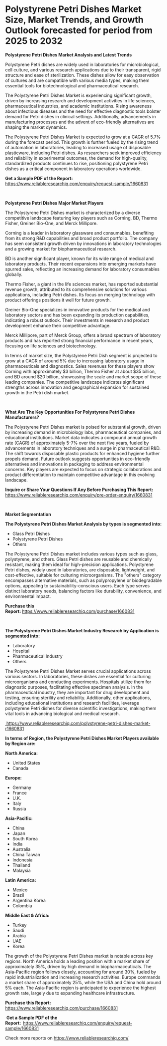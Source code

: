 <p><h1>Polystyrene Petri Dishes Market Size, Market Trends, and Growth Outlook forecasted for period from 2025 to 2032</h1></p><p><strong>Polystyrene Petri Dishes Market Analysis and Latest Trends</strong></p>
<p><p>Polystyrene Petri dishes are widely used in laboratories for microbiological, cell culture, and various research applications due to their transparent, rigid structure and ease of sterilization. These dishes allow for easy observation of cultures and are compatible with various media types, making them essential tools for biotechnological and pharmaceutical research.</p><p>The Polystyrene Petri Dishes Market is experiencing significant growth, driven by increasing research and development activities in life sciences, pharmaceutical industries, and academic institutions. Rising awareness about infectious diseases and the need for effective diagnostic tools bolster demand for Petri dishes in clinical settings. Additionally, advancements in manufacturing processes and the advent of eco-friendly alternatives are shaping the market dynamics.</p><p>The Polystyrene Petri Dishes Market is expected to grow at a CAGR of 5.7% during the forecast period. This growth is further fueled by the rising trend of automation in laboratories, leading to increased usage of disposable plasticware, including Petri dishes. As researchers seek improved efficiency and reliability in experimental outcomes, the demand for high-quality, standardized products continues to rise, positioning polystyrene Petri dishes as a critical component in laboratory operations worldwide.</p></p>
<p><strong>Get a Sample PDF of the Report:&nbsp;</strong> <a href="https://www.reliableresearchiq.com/enquiry/request-sample/1660831?utm_campaign=2321&utm_medium=2&utm_source=Github&utm_content=ia&utm_term=01042025&utm_id=polystyrene-petri-dishes">https://www.reliableresearchiq.com/enquiry/request-sample/1660831</a></p>
<p>&nbsp;</p>
<p><strong>Polystyrene Petri Dishes Major Market Players</strong></p>
<p><p>The Polystyrene Petri Dishes market is characterized by a diverse competitive landscape featuring key players such as Corning, BD, Thermo Fisher, Greiner Bio-One, and Merck Millipore. </p><p>Corning is a leader in laboratory glassware and consumables, benefiting from its strong R&D capabilities and broad product portfolio. The company has seen consistent growth driven by innovations in laboratory technologies and a growing market for biopharmaceutical research.</p><p>BD is another significant player, known for its wide range of medical and laboratory products. Their recent expansions into emerging markets have spurred sales, reflecting an increasing demand for laboratory consumables globally.</p><p>Thermo Fisher, a giant in the life sciences market, has reported substantial revenue growth, attributed to its comprehensive solutions for various applications, including Petri dishes. Its focus on merging technology with product offerings positions it well for future growth.</p><p>Greiner Bio-One specializes in innovative products for the medical and laboratory sectors and has been expanding its production capabilities, indicating a robust outlook. Their investments in research and product development enhance their competitive advantage.</p><p>Merck Millipore, part of Merck Group, offers a broad spectrum of laboratory products and has reported strong financial performance in recent years, focusing on life sciences and biotechnology.</p><p>In terms of market size, the Polystyrene Petri Dish segment is projected to grow at a CAGR of around 5% due to increasing laboratory usage in pharmaceuticals and diagnostics. Sales revenues for these players show Corning with approximately $3 billion, Thermo Fisher at about $35 billion, and BD around $20 billion, showcasing the scale and market scope of these leading companies. The competitive landscape indicates significant strengths across innovation and geographical expansion for sustained growth in the Petri dish market.</p></p>
<p>&nbsp;</p>
<p><strong>What Are The Key Opportunities For Polystyrene Petri Dishes Manufacturers?</strong></p>
<p><p>The Polystyrene Petri Dishes market is poised for substantial growth, driven by increasing demand in microbiology labs, pharmaceutical companies, and educational institutions. Market data indicates a compound annual growth rate (CAGR) of approximately 5-7% over the next five years, fueled by advancements in laboratory techniques and a surge in pharmaceutical R&D. The shift towards disposable plastic products for enhanced hygiene further propels demand. Future outlook suggests opportunities in eco-friendly alternatives and innovations in packaging to address environmental concerns. Key players are expected to focus on strategic collaborations and product differentiation to maintain competitive advantage in this evolving landscape.</p></p>
<p><strong>Inquire or Share Your Questions If Any Before Purchasing This Report:</strong> <a href="https://www.reliableresearchiq.com/enquiry/pre-order-enquiry/1660831?utm_campaign=2321&utm_medium=2&utm_source=Github&utm_content=ia&utm_term=01042025&utm_id=polystyrene-petri-dishes">https://www.reliableresearchiq.com/enquiry/pre-order-enquiry/1660831</a></p>
<p>&nbsp;</p>
<p><strong>Market Segmentation</strong></p>
<p><strong>The Polystyrene Petri Dishes Market Analysis by types is segmented into:</strong></p>
<p><ul><li>Glass Petri Dishes</li><li>Polystyrene Petri Dishes</li><li>Others</li></ul></p>
<p><p>The Polystyrene Petri Dishes market includes various types such as glass, polystyrene, and others. Glass Petri dishes are reusable and chemically resistant, making them ideal for high-precision applications. Polystyrene Petri dishes, widely used in laboratories, are disposable, lightweight, and cost-effective, suitable for culturing microorganisms. The "others" category encompasses alternative materials, such as polypropylene or biodegradable options, appealing to sustainability-conscious users. Each type serves distinct laboratory needs, balancing factors like durability, convenience, and environmental impact.</p></p>
<p><strong>Purchase this Report:&nbsp;</strong><a href="https://www.reliableresearchiq.com/purchase/1660831?utm_campaign=2321&utm_medium=2&utm_source=Github&utm_content=ia&utm_term=01042025&utm_id=polystyrene-petri-dishes">https://www.reliableresearchiq.com/purchase/1660831</a></p>
<p>&nbsp;</p>
<p><strong>The Polystyrene Petri Dishes Market Industry Research by Application is segmented into:</strong></p>
<p><ul><li>Laboratory</li><li>Hospital</li><li>Pharmaceutical Industry</li><li>Others</li></ul></p>
<p><p>The Polystyrene Petri Dishes Market serves crucial applications across various sectors. In laboratories, these dishes are essential for culturing microorganisms and conducting experiments. Hospitals utilize them for diagnostic purposes, facilitating effective specimen analysis. In the pharmaceutical industry, they are important for drug development and testing, ensuring sterility and reliability. Additionally, other applications, including educational institutions and research facilities, leverage polystyrene Petri dishes for diverse scientific investigations, making them vital tools in advancing biological and medical research.</p></p>
<p><a href="https://www.reliableresearchiq.com/polystyrene-petri-dishes-market-r1660831?utm_campaign=2321&utm_medium=2&utm_source=Github&utm_content=ia&utm_term=01042025&utm_id=polystyrene-petri-dishes">&nbsp;https://www.reliableresearchiq.com/polystyrene-petri-dishes-market-r1660831</a></p>
<p><strong>In terms of Region, the Polystyrene Petri Dishes Market Players available by Region are:</strong></p>
<p>
    <p> <strong> North America: </strong>
        <ul>
            <li>United States</li>
            <li>Canada</li>
        </ul>
        </p> 
    <p> <strong> Europe: </strong>
        <ul>
            <li>Germany</li>
            <li>France</li>
            <li>U.K.</li>
            <li>Italy</li>
            <li>Russia</li>
        </ul>
        </p> 
    <p> <strong> Asia-Pacific: </strong>
        <ul>
            <li>China</li>
            <li>Japan</li>
            <li>South Korea</li>
            <li>India</li>
            <li>Australia</li>
            <li>China Taiwan</li>
            <li>Indonesia</li>
            <li>Thailand</li>
            <li>Malaysia</li>
        </ul>
        </p> 
    <p> <strong> Latin America: </strong>
        <ul>
            <li>Mexico</li>
            <li>Brazil</li>
            <li>Argentina Korea</li>
            <li>Colombia</li>
        </ul>
        </p> 
    <p> <strong> Middle East & Africa: </strong>
        <ul>
            <li>Turkey</li>
            <li>Saudi</li>
            <li>Arabia</li>
            <li>UAE</li>
            <li>Korea</li>
        </ul>
    </p>
    </p>
<p><p>The growth of the Polystyrene Petri Dishes market is notable across key regions. North America holds a leading position with a market share of approximately 35%, driven by high demand in biopharmaceuticals. The Asia-Pacific region follows closely, accounting for around 30%, fueled by rapid industrialization and increasing research activities. Europe commands a market share of approximately 25%, while the USA and China hold around 5% each. The Asia-Pacific region is anticipated to experience the highest growth rate, largely due to expanding healthcare infrastructure.</p></p>
<p><strong>Purchase this Report: </strong><a href="https://www.reliableresearchiq.com/purchase/1660831?utm_campaign=2321&utm_medium=2&utm_source=Github&utm_content=ia&utm_term=01042025&utm_id=polystyrene-petri-dishes">https://www.reliableresearchiq.com/purchase/1660831</a></p>
<p>&nbsp;<strong>Get a Sample PDF of the Report:&nbsp;&nbsp;</strong><a href="https://www.reliableresearchiq.com/enquiry/request-sample/1660831?utm_campaign=2321&utm_medium=2&utm_source=Github&utm_content=ia&utm_term=01042025&utm_id=polystyrene-petri-dishes">https://www.reliableresearchiq.com/enquiry/request-sample/1660831</a></p>
<p><strong></strong></p>
<p>Check more reports on <a href="https://www.reliableresearchiq.com/?utm_campaign=2321&utm_medium=2&utm_source=Github&utm_content=ia&utm_term=01042025&utm_id=polystyrene-petri-dishes">https://www.reliableresearchiq.com/</a></p>